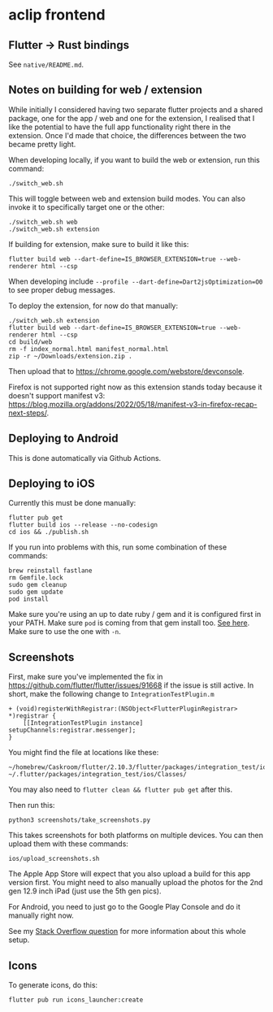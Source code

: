 # aclip frontend 

## Flutter -> Rust bindings
See `native/README.md`.

## Notes on building for web / extension
While initially I considered having two separate flutter projects and a shared package, one for the app / web and one for the extension, I realised that I like the potential to have the full app functionality right there in the extension. Once I'd made that choice, the differences between the two became pretty light.

When developing locally, if you want to build the web or extension, run this command:
```
./switch_web.sh
```
This will toggle between web and extension build modes. You can also invoke it to specifically target one or the other:
```
./switch_web.sh web
./switch_web.sh extension
```

If building for extension, make sure to build it like this:
```
flutter build web --dart-define=IS_BROWSER_EXTENSION=true --web-renderer html --csp
```

When developing include `--profile --dart-define=Dart2jsOptimization=O0` to see proper debug messages.

To deploy the extension, for now do that manually:
```
./switch_web.sh extension
flutter build web --dart-define=IS_BROWSER_EXTENSION=true --web-renderer html --csp
cd build/web
rm -f index_normal.html manifest_normal.html
zip -r ~/Downloads/extension.zip .
```

Then upload that to https://chrome.google.com/webstore/devconsole.

Firefox is not supported right now as this extension stands today because it doesn't support manifest v3: https://blog.mozilla.org/addons/2022/05/18/manifest-v3-in-firefox-recap-next-steps/.

## Deploying to Android
This is done automatically via Github Actions.

## Deploying to iOS
Currently this must be done manually:
```
flutter pub get
flutter build ios --release --no-codesign
cd ios && ./publish.sh
```

If you run into problems with this, run some combination of these commands:
```
brew reinstall fastlane
rm Gemfile.lock
sudo gem cleanup
sudo gem update
pod install
```
Make sure you're using an up to date ruby / gem and it is configured first in your PATH. Make sure `pod` is coming from that gem install too. [See here](https://stackoverflow.com/questions/20755044/how-do-i-install-cocoapods). Make sure to use the one with `-n`.

## Screenshots
First, make sure you've implemented the fix in https://github.com/flutter/flutter/issues/91668 if the issue is still active. In short, make the following change to `IntegrationTestPlugin.m`
```
+ (void)registerWithRegistrar:(NSObject<FlutterPluginRegistrar> *)registrar {
    [[IntegrationTestPlugin instance] setupChannels:registrar.messenger];
}
```

You might find the file at locations like these:
```
~/homebrew/Caskroom/flutter/2.10.3/flutter/packages/integration_test/ios/Classes/
~/.flutter/packages/integration_test/ios/Classes/
```

You may also need to `flutter clean && flutter pub get` after this.

Then run this:
```
python3 screenshots/take_screenshots.py
```

This takes screenshots for both platforms on multiple devices. You can then upload them with these commands:
```
ios/upload_screenshots.sh
```
The Apple App Store will expect that you also upload a build for this app version first. You might need to also manually upload the photos for the 2nd gen 12.9 inch iPad (just use the 5th gen pics).

For Android, you need to just go to the Google Play Console and do it manually right now.

See my [Stack Overflow question](https://stackoverflow.com/questions/71699078/how-to-locate-elements-in-ios-ui-test-for-flutter-fastlane-screnshots/71801310#71801310) for more information about this whole setup.

## Icons
To generate icons, do this:
```
flutter pub run icons_launcher:create
```
